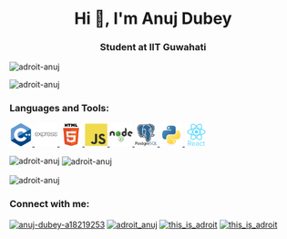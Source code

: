 <h1 align="center">Hi 👋, I'm Anuj Dubey</h1>
<h3 align="center">Student at IIT Guwahati</h3>

<p align="left"> <img src="https://komarev.com/ghpvc/?username=adroit-anuj&label=Profile%20views&color=0e75b6&style=flat" alt="adroit-anuj" /> </p>
<p align="left"><img src="https://img.shields.io/badge/Adroitly-Crafted-blue" alt="adroit-anuj" /> </p>




<h3 align="left">Languages and Tools:</h3>
<p align="left"> <a href="https://www.w3schools.com/cpp/" target="_blank" rel="noreferrer"> <img src="https://raw.githubusercontent.com/devicons/devicon/master/icons/cplusplus/cplusplus-original.svg" alt="cplusplus" width="40" height="40"/> </a> <a href="https://expressjs.com" target="_blank" rel="noreferrer"> <img src="https://raw.githubusercontent.com/devicons/devicon/master/icons/express/express-original-wordmark.svg" alt="express" width="40" height="40"/> </a> <a href="https://www.w3.org/html/" target="_blank" rel="noreferrer"> <img src="https://raw.githubusercontent.com/devicons/devicon/master/icons/html5/html5-original-wordmark.svg" alt="html5" width="40" height="40"/> </a> <a href="https://developer.mozilla.org/en-US/docs/Web/JavaScript" target="_blank" rel="noreferrer"> <img src="https://raw.githubusercontent.com/devicons/devicon/master/icons/javascript/javascript-original.svg" alt="javascript" width="40" height="40"/> </a> <a href="https://nodejs.org" target="_blank" rel="noreferrer"> <img src="https://raw.githubusercontent.com/devicons/devicon/master/icons/nodejs/nodejs-original-wordmark.svg" alt="nodejs" width="40" height="40"/> </a> <a href="https://www.postgresql.org" target="_blank" rel="noreferrer"> <img src="https://raw.githubusercontent.com/devicons/devicon/master/icons/postgresql/postgresql-original-wordmark.svg" alt="postgresql" width="40" height="40"/> </a> <a href="https://www.python.org" target="_blank" rel="noreferrer"> <img src="https://raw.githubusercontent.com/devicons/devicon/master/icons/python/python-original.svg" alt="python" width="40" height="40"/> </a> <a href="https://reactjs.org/" target="_blank" rel="noreferrer"> <img src="https://raw.githubusercontent.com/devicons/devicon/master/icons/react/react-original-wordmark.svg" alt="react" width="40" height="40"/> </a> </p>


<p><img align="left" src="https://github-readme-stats.vercel.app/api/top-langs?username=adroit-anuj&show_icons=true&locale=en&layout=compact" alt="adroit-anuj" /></p>


<p>&nbsp;<img align="center" src="https://github-readme-stats.vercel.app/api?username=adroit-anuj&show_icons=true&locale=en" alt="adroit-anuj" /></p>
<p><img align="center" src="https://github-readme-streak-stats.herokuapp.com/?user=adroit-anuj&" alt="adroit-anuj" /></p>

<h3 align="left">Connect with me:</h3>
<p align="left">
<a href="https://linkedin.com/in/anuj-dubey-a18219253" target="blank"><img align="center" src="https://raw.githubusercontent.com/rahuldkjain/github-profile-readme-generator/master/src/images/icons/Social/linked-in-alt.svg" alt="anuj-dubey-a18219253" height="30" width="40" /></a>
<a href="https://instagram.com/adroit_anuj" target="blank"><img align="center" src="https://raw.githubusercontent.com/rahuldkjain/github-profile-readme-generator/master/src/images/icons/Social/instagram.svg" alt="adroit_anuj" height="30" width="40" /></a>
<a href="https://codeforces.com/profile/this_is_adroit" target="blank"><img align="center" src="https://raw.githubusercontent.com/rahuldkjain/github-profile-readme-generator/master/src/images/icons/Social/codeforces.svg" alt="this_is_adroit" height="30" width="40" /></a>
<a href="https://www.leetcode.com/this_is_adroit" target="blank"><img align="center" src="https://raw.githubusercontent.com/rahuldkjain/github-profile-readme-generator/master/src/images/icons/Social/leet-code.svg" alt="this_is_adroit" height="30" width="40" /></a>
</p>
